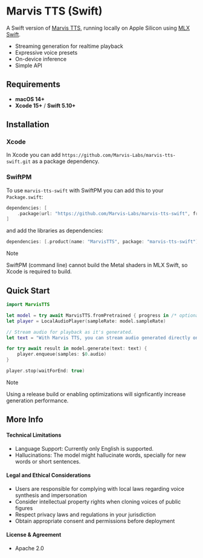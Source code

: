 # Marvis TTS (Swift)

A Swift version of [Marvis TTS](https://huggingface.co/Marvis-AI/marvis-tts-250m-v0.1), running locally on Apple Silicon using [MLX Swift](https://github.com/ml-explore/mlx-swift).

- Streaming generation for realtime playback
- Expressive voice presets
- On-device inference
- Simple API

## Requirements

- **macOS 14+**
- **Xcode 15+** / **Swift 5.10+**

## Installation

### Xcode

In Xcode you can add `https://github.com/Marvis-Labs/marvis-tts-swift.git` as a package
dependency.

### SwiftPM

To use `marvis-tts-swift` with SwiftPM you can add this to your `Package.swift`:

```swift
dependencies: [
    .package(url: "https://github.com/Marvis-Labs/marvis-tts-swift", from: "0.1")
]
```

and add the libraries as dependencies:

```swift
dependencies: [.product(name: "MarvisTTS", package: "marvis-tts-swift")]
```

> [!Note]
> SwiftPM (command line) cannot build the Metal shaders in MLX Swift, so Xcode is required to build.

## Quick Start

```swift
import MarvisTTS

let model = try await MarvisTTS.fromPretrained { progress in /* optionally show download progress */ }
let player = LocalAudioPlayer(sampleRate: model.sampleRate)

// Stream audio for playback as it's generated.
let text = "With Marvis TTS, you can stream audio generated directly on device, fully locally and privately."

for try await result in model.generate(text: text) {
    player.enqueue(samples: $0.audio)
}

player.stop(waitForEnd: true)
```
> [!Note]
> Using a release build or enabling optimizations will signficantly increase generation performance.

## More Info

#### Technical Limitations

- Language Support: Currently only English is supported.
- Hallucinations: The model might hallucinate words, specially for new words or short sentences.

#### Legal and Ethical Considerations

- Users are responsible for complying with local laws regarding voice synthesis and impersonation
- Consider intellectual property rights when cloning voices of public figures
- Respect privacy laws and regulations in your jurisdiction
- Obtain appropriate consent and permissions before deployment

#### License & Agreement

* Apache 2.0
